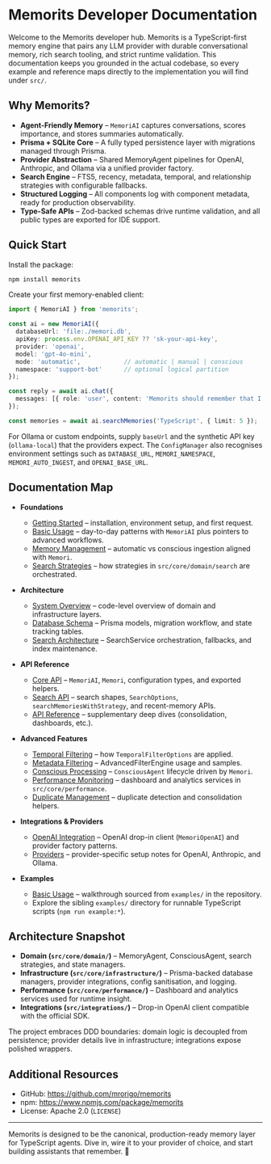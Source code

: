 # Memorits Developer Documentation

Welcome to the Memorits developer hub. Memorits is a TypeScript-first memory engine that pairs any LLM provider with durable conversational memory, rich search tooling, and strict runtime validation. This documentation keeps you grounded in the actual codebase, so every example and reference maps directly to the implementation you will find under `src/`.

## Why Memorits?

- **Agent-Friendly Memory** – `MemoriAI` captures conversations, scores importance, and stores summaries automatically.
- **Prisma + SQLite Core** – A fully typed persistence layer with migrations managed through Prisma.
- **Provider Abstraction** – Shared MemoryAgent pipelines for OpenAI, Anthropic, and Ollama via a unified provider factory.
- **Search Engine** – FTS5, recency, metadata, temporal, and relationship strategies with configurable fallbacks.
- **Structured Logging** – All components log with component metadata, ready for production observability.
- **Type-Safe APIs** – Zod-backed schemas drive runtime validation, and all public types are exported for IDE support.

## Quick Start

Install the package:

```bash
npm install memorits
```

Create your first memory-enabled client:

```typescript
import { MemoriAI } from 'memorits';

const ai = new MemoriAI({
  databaseUrl: 'file:./memori.db',
  apiKey: process.env.OPENAI_API_KEY ?? 'sk-your-api-key',
  provider: 'openai',
  model: 'gpt-4o-mini',
  mode: 'automatic',            // automatic | manual | conscious
  namespace: 'support-bot'      // optional logical partition
});

const reply = await ai.chat({
  messages: [{ role: 'user', content: 'Memorits should remember that I love TypeScript.' }]
});

const memories = await ai.searchMemories('TypeScript', { limit: 5 });
```

For Ollama or custom endpoints, supply `baseUrl` and the synthetic API key (`ollama-local`) that the providers expect. The `ConfigManager` also recognises environment settings such as `DATABASE_URL`, `MEMORI_NAMESPACE`, `MEMORI_AUTO_INGEST`, and `OPENAI_BASE_URL`.

## Documentation Map

- **Foundations**
  - [Getting Started](getting-started.md) – installation, environment setup, and first request.
  - [Basic Usage](basic-usage.md) – day-to-day patterns with `MemoriAI` plus pointers to advanced workflows.
  - [Memory Management](core-concepts/memory-management.md) – automatic vs conscious ingestion aligned with `Memori`.
  - [Search Strategies](core-concepts/search-strategies.md) – how strategies in `src/core/domain/search` are orchestrated.

- **Architecture**
  - [System Overview](architecture/system-overview.md) – code-level overview of domain and infrastructure layers.
  - [Database Schema](architecture/database-schema.md) – Prisma models, migration workflow, and state tracking tables.
  - [Search Architecture](architecture/search-architecture.md) – SearchService orchestration, fallbacks, and index maintenance.

- **API Reference**
  - [Core API](api/core-api.md) – `MemoriAI`, `Memori`, configuration types, and exported helpers.
  - [Search API](api/search-api.md) – search shapes, `SearchOptions`, `searchMemoriesWithStrategy`, and recent-memory APIs.
  - [API Reference](api-reference/) – supplementary deep dives (consolidation, dashboards, etc.).

- **Advanced Features**
  - [Temporal Filtering](advanced-features/temporal-filtering.md) – how `TemporalFilterOptions` are applied.
  - [Metadata Filtering](advanced-features/metadata-filtering.md) – AdvancedFilterEngine usage and samples.
  - [Conscious Processing](advanced-features/conscious-processing.md) – `ConsciousAgent` lifecycle driven by `Memori`.
  - [Performance Monitoring](advanced-features/performance-monitoring.md) – dashboard and analytics services in `src/core/performance`.
  - [Duplicate Management](advanced-features/duplicate-management.md) – duplicate detection and consolidation helpers.

- **Integrations & Providers**
  - [OpenAI Integration](integration/openai-integration.md) – OpenAI drop-in client (`MemoriOpenAI`) and provider factory patterns.
  - [Providers](providers/) – provider-specific setup notes for OpenAI, Anthropic, and Ollama.

- **Examples**
  - [Basic Usage](examples/basic-usage.md) – walkthrough sourced from `examples/` in the repository.
  - Explore the sibling `examples/` directory for runnable TypeScript scripts (`npm run example:*`).

## Architecture Snapshot

- **Domain (`src/core/domain/`)** – MemoryAgent, ConsciousAgent, search strategies, and state managers.
- **Infrastructure (`src/core/infrastructure/`)** – Prisma-backed database managers, provider integrations, config sanitisation, and logging.
- **Performance (`src/core/performance/`)** – Dashboard and analytics services used for runtime insight.
- **Integrations (`src/integrations/`)** – Drop-in OpenAI client compatible with the official SDK.

The project embraces DDD boundaries: domain logic is decoupled from persistence; provider details live in infrastructure; integrations expose polished wrappers.

## Additional Resources

- GitHub: <https://github.com/mrorigo/memorits>
- npm: <https://www.npmjs.com/package/memorits>
- License: Apache 2.0 (`LICENSE`)

---

Memorits is designed to be the canonical, production-ready memory layer for TypeScript agents. Dive in, wire it to your provider of choice, and start building assistants that remember. 🚀
